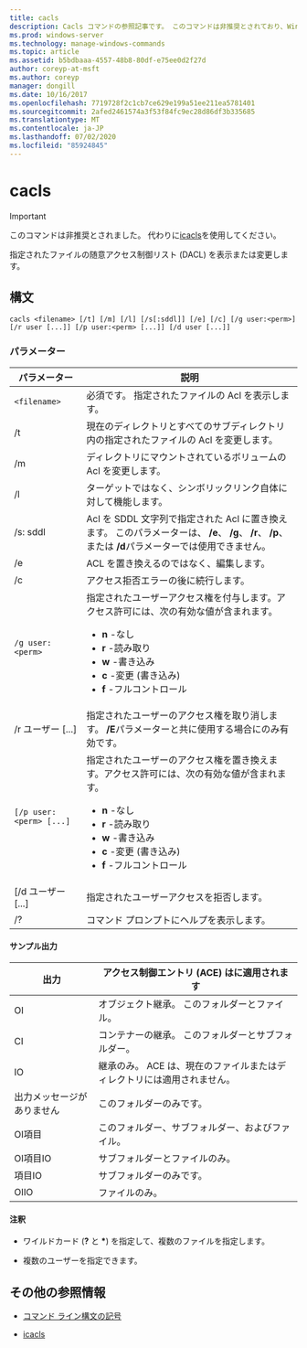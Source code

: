 ```yaml
---
title: cacls
description: Cacls コマンドの参照記事です。 このコマンドは非推奨とされており、Windows の将来のリリースでサポートされるとは限りません。
ms.prod: windows-server
ms.technology: manage-windows-commands
ms.topic: article
ms.assetid: b5bdbaaa-4557-48b8-80df-e75ee0d2f27d
author: coreyp-at-msft
ms.author: coreyp
manager: dongill
ms.date: 10/16/2017
ms.openlocfilehash: 7719728f2c1cb7ce629e199a51ee211ea5781401
ms.sourcegitcommit: 2afed2461574a3f53f84fc9ec28d86df3b335685
ms.translationtype: MT
ms.contentlocale: ja-JP
ms.lasthandoff: 07/02/2020
ms.locfileid: "85924845"
---
```

# <a name="cacls"></a>cacls

>[!IMPORTANT]
> このコマンドは非推奨とされました。 代わりに[icacls](icacls.md)を使用してください。

指定されたファイルの随意アクセス制御リスト (DACL) を表示または変更します。

## <a name="syntax"></a>構文

```
cacls <filename> [/t] [/m] [/l] [/s[:sddl]] [/e] [/c] [/g user:<perm>] [/r user [...]] [/p user:<perm> [...]] [/d user [...]]
```

### <a name="parameters"></a>パラメーター

| パラメーター | 説明 |
| --------- | ----------- |
| `<filename>` | 必須です。 指定されたファイルの Acl を表示します。 |
| /t | 現在のディレクトリとすべてのサブディレクトリ内の指定されたファイルの Acl を変更します。 |
| /m | ディレクトリにマウントされているボリュームの Acl を変更します。 |
| /l | ターゲットではなく、シンボリックリンク自体に対して機能します。 |
| /s: sddl | Acl を SDDL 文字列で指定された Acl に置き換えます。 このパラメーターは、 **/e**、 **/g**、 **/r**、 **/p**、または **/d**パラメーターでは使用できません。 |
| /e | ACL を置き換えるのではなく、編集します。 |
| /c | アクセス拒否エラーの後に続行します。 |
| `/g user:<perm>` | 指定されたユーザーアクセス権を付与します。アクセス許可には、次の有効な値が含まれます。<ul><li>**n** -なし</li><li>**r** -読み取り</li><li>**w** -書き込み</li><li>**c** -変更 (書き込み)</li><li>**f** -フルコントロール</li></ul> |
| /r ユーザー [...] | 指定されたユーザーのアクセス権を取り消します。 **/E**パラメーターと共に使用する場合にのみ有効です。 |
| `[/p user:<perm> [...]` | 指定されたユーザーのアクセス権を置き換えます。アクセス許可には、次の有効な値が含まれます。<ul><li>**n** -なし</li><li>**r** -読み取り</li><li>**w** -書き込み</li><li>**c** -変更 (書き込み)</li><li>**f** -フルコントロール</li></ul> |
| [/d ユーザー [...] | 指定されたユーザーアクセスを拒否します。 |
| /? | コマンド プロンプトにヘルプを表示します。 |

#### <a name="sample-output"></a>サンプル出力

| 出力 | アクセス制御エントリ (ACE) はに適用されます |
-------- | ------------------------------------- |
| OI | オブジェクト継承。 このフォルダーとファイル。 |
| CI | コンテナーの継承。 このフォルダーとサブフォルダー。 |
| IO | 継承のみ。 ACE は、現在のファイルまたはディレクトリには適用されません。 |
| 出力メッセージがありません | このフォルダーのみです。 |
| OI項目 | このフォルダー、サブフォルダー、およびファイル。 |
| OI項目IO | サブフォルダーとファイルのみ。 |
| 項目IO | サブフォルダーのみです。 |
| OIIO | ファイルのみ。 |

#### <a name="remarks"></a>注釈

- ワイルドカード (**?** と **&#42;**) を指定して、複数のファイルを指定します。

- 複数のユーザーを指定できます。

## <a name="additional-references"></a>その他の参照情報

- [コマンド ライン構文の記号](command-line-syntax-key.md)

- [icacls](icacls.md)
